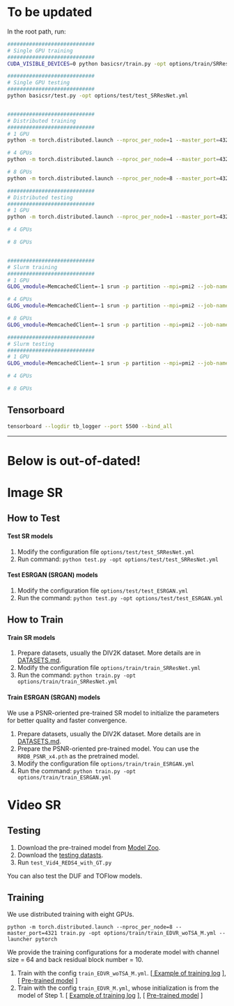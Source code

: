 # To be updated

In the root path, run:

```bash
############################
# Single GPU training
############################
CUDA_VISIBLE_DEVICES=0 python basicsr/train.py -opt options/train/SRResNet_SRGAN/train_MSRResNet_x4.yml

############################
# Single GPU testing
############################
python basicsr/test.py -opt options/test/test_SRResNet.yml


############################
# Distributed training
############################
# 1 GPU
python -m torch.distributed.launch --nproc_per_node=1 --master_port=4321 basicsr/train.py -opt options/train/SRResNet_SRGAN/train_MSRResNetx4.yml --launcher pytorch

# 4 GPUs
python -m torch.distributed.launch --nproc_per_node=4 --master_port=4321 basicsr/test.py -opt options/test/EDVR/test_EDVR_M_x4_SR_REDS.yml --launcher pytorch

# 8 GPUs
python -m torch.distributed.launch --nproc_per_node=8 --master_port=4321 basicsr/train.py -opt options/train/train_EDVR_M.yml --launcher pytorch

############################
# Distributed testing
############################
# 1 GPU
python -m torch.distributed.launch --nproc_per_node=1 --master_port=4321 basicsr/test.py -opt options/test/test_TOF_official.yml --launcher pytorch

# 4 GPUs

# 8 GPUs


############################
# Slurm training
############################
# 1 GPU
GLOG_vmodule=MemcachedClient=-1 srun -p partition --mpi=pmi2 --job-name=999 --gres=gpu:1 --ntasks=1 --ntasks-per-node=1 --cpus-per-task=6 --kill-on-bad-exit=1 python -u basicsr/train.py -opt options/train/train_SRResNet.yml --launcher="slurm"

# 4 GPUs
GLOG_vmodule=MemcachedClient=-1 srun -p partition --mpi=pmi2 --job-name=EDVRwoTSA --gres=gpu:4 --ntasks=4 --ntasks-per-node=4 --cpus-per-task=4 --kill-on-bad-exit=1 python -u basicsr/train.py -opt options/train/EDVR/train_EDVR_M_x4_SR_REDS_woTSA.yml --launcher="slurm"

# 8 GPUs
GLOG_vmodule=MemcachedClient=-1 srun -p partition --mpi=pmi2 --job-name=EDVRwoTSA --gres=gpu:8 --ntasks=8 --ntasks-per-node=8 --cpus-per-task=6 --kill-on-bad-exit=1 python -u basicsr/train.py -opt options/train/EDVR/train_EDVR_M_x4_SR_REDS_woTSA.yml  --launcher="slurm"

############################
# Slurm testing
############################
# 1 GPU
GLOG_vmodule=MemcachedClient=-1 srun -p partition --mpi=pmi2 --job-name=test --gres=gpu:1 --ntasks=1 --ntasks-per-node=1 --cpus-per-task=6 --kill-on-bad-exit=1 python -u basicsr/test.py -opt options/test/test_video_recurrent.yml --launcher="slurm"

# 4 GPUs

# 8 GPUs

```


## Tensorboard

```sh
tensorboard --logdir tb_logger --port 5500 --bind_all
```

----
# Below is out-of-dated!

# Image SR
## How to Test
#### Test SR models
1. Modify the configuration file `options/test/test_SRResNet.yml`
1. Run command: `python test.py -opt options/test/test_SRResNet.yml`
#### Test ESRGAN (SRGAN) models
1. Modify the configuration file `options/test/test_ESRGAN.yml`
1. Run the command: `python test.py -opt options/test/test_ESRGAN.yml`

<!--
#### Test SFTGAN models
1. Obtain the segmentation probability maps: `python test_seg.py`
1. Run command: `python test_sftgan.py`
-->
## How to Train
#### Train SR models
1. Prepare datasets, usually the DIV2K dataset. More details are in [DATASETS.md](docs/DATASETS.md).
1. Modify the configuration file `options/train/train_SRResNet.yml`
1. Run the command: `python train.py -opt options/train/train_SRResNet.yml`

#### Train ESRGAN (SRGAN) models
We use a PSNR-oriented pre-trained SR model to initialize the parameters for better quality and faster convergence.

1. Prepare datasets, usually the DIV2K dataset. More details are in [DATASETS.md](docs/DATASETS.md).
1. Prepare the PSNR-oriented pre-trained model. You can use the `RRDB_PSNR_x4.pth` as the pretrained model.
1. Modify the configuration file  `options/train/train_ESRGAN.yml`
1. Run the command: `python train.py -opt options/train/train_ESRGAN.yml`
# Video SR
## Testing
1. Download the pre-trained model from [Model Zoo](docs/ModelZoo.md).
2. Download the [testing datasts](https://drive.google.com/open?id=1EwEXDYImflknnZS0rJy8gD1zOi8ZgEXa).
3. Run `test_Vid4_REDS4_with_GT.py`

You can also test the DUF and TOFlow models.

## Training
We use distributed training with eight GPUs.

`python -m torch.distributed.launch --nproc_per_node=8 --master_port=4321 train.py -opt options/train/train_EDVR_woTSA_M.yml --launcher pytorch`

We provide the training configurations for a moderate model with channel size = 64 and back residual block number = 10.

1. Train with the config `train_EDVR_woTSA_M.yml`. [[ Example of training log](https://drive.google.com/open?id=1_qRwexMyKQbLSfxA8-TKroA0LEzn3s4Y) ], [ [Pre-trained model](https://drive.google.com/open?id=1ProhBk4FtSb5pWT2g5PhVH9GecZB_T_6) ]
2. Train with the config `train_EDVR_M.yml`, whose initialization is from the model of Step 1. [ [Example of training log](https://drive.google.com/open?id=1JmlbKxF8Xz9hb0hR5sCKXYMjvu15x04J) ], [ [Pre-trained model](https://drive.google.com/open?id=1PVlzQ2UiGBzCvZxIFQo6EA5uf2LDVJwy) ]
